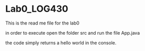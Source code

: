 # Lab0_LOG430 

This is the read me file for the lab0 

in order to execute open the folder src and run the file App.java 

the code simply returns a hello world in the console.